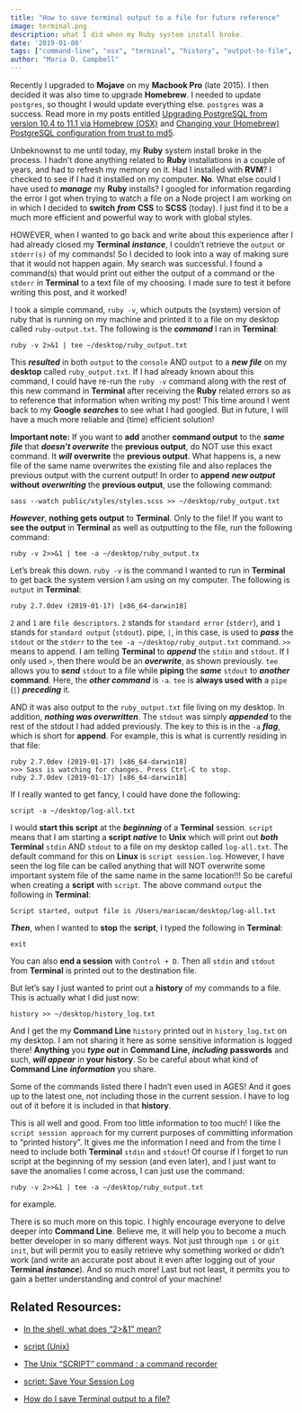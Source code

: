 ```yaml
---
title: "How to save terminal output to a file for future reference"
image: terminal.png
description: what I did when my Ruby system install broke.
date: '2019-01-08'
tags: ["command-line", "osx", "terminal", "history", "output-to-file", "session-log", "stdin", "stdout", "unix-script-command"]
author: "Maria D. Campbell"
---
```


Recently I upgraded to **Mojave** on my **Macbook Pro** (late 2015). I then decided it was also time to upgrade **Homebrew**. I needed to update `postgres`, so thought I would update everything else. `postgres` was a success. Read more in my posts entitled [Upgrading PostgreSQL from version 10.4 to 11.1 via Homebrew (OSX)](https://www.mariadcampbell.com/upgrading-postgresql-via-homebrew/) and [Changing your (Homebrew) PostgreSQL configuration from trust to md5]().
 
Unbeknownst to me until today, my **Ruby** system install broke in the process. I hadn’t done anything related to **Ruby** installations in a couple of years, and had to refresh my memory on it. Had I installed with **RVM**? I checked to see if I had it installed on my computer. **No**. What else could I have used to ***manage*** my **Ruby** installs? I googled for information regarding the error I got when trying to watch a file on a Node project I am working on in which I decided to **switch** ***from*** **CSS** to **SCSS** (today). I just find it to be a much more efficient and powerful way to work with global styles.

HOWEVER, when I wanted to go back and write about this experience after I had already closed my **Terminal** ***instance***, I couldn’t retrieve the `output` or `stderr(s)` of my commands! So I decided to look into a way of making sure that it would not happen again. My search was successful. I found a command(s) that would print out either the output of a command or the `stderr` in **Terminal** to a text file of my choosing. I made sure to test it before writing this post, and it worked!

I took a simple command, `ruby -v`, which outputs the (system) version of ruby that is running on my machine and printed it to a file on my desktop called `ruby-output.txt`. The following is the ***command*** I ran in **Terminal**:

```shell
ruby -v 2>&1 | tee ~/desktop/ruby_output.txt
```

This ***resulted*** in both `output` to the `console` AND `output` to a ***new file*** on my **desktop** called `ruby_output.txt`. If I had already known about this command, I could have re-run the `ruby -v` command along with the rest of this new command in **Terminal** after receiving the **Ruby** related errors so as to reference that information when writing my post! This time around I went back to my **Google** ***searches*** to see what I had googled. But in future, I will have a much more reliable and (time) efficient solution!

**Important note:** If you want to **add** another **command output** to the ***same file*** that ***doesn’t overwrite*** the **previous output**, do NOT use this exact command. It ***will*** **overwrite** the **previous output**. What happens is, a new file of the same name overwrites the existing file and also replaces the previous output with the current output! In order to **append** ***new output*** **without** ***overwriting*** the **previous output**, use the following command:

```shell
sass --watch public/styles/styles.scss >> ~/desktop/ruby_output.txt
```

***However***, **nothing gets output** to **Terminal**. Only to the file! If you want to **see the output** in **Terminal** as well as outputting to the file, run the following command:

```shell
ruby -v 2>>&1 | tee -a ~/desktop/ruby_output.tx
```

Let’s break this down. `ruby -v` is the command I wanted to run in **Terminal** to get back the system version I am using on my computer. The following is `output` in **Terminal**:

```shell
ruby 2.7.0dev (2019-01-17) [x86_64-darwin18]
```

`2` and `1` are `file descriptors`. `2` stands for `standard error` (`stderr`), and `1` stands for `standard output` (`stdout`). pipe, `|`, in this case, is used to ***pass*** the `stdout` or the `stderr` to the `tee -a ~/desktop/ruby_output.txt` command. `>>` means to append. I am telling **Terminal** to ***append*** the `stdin` and `stdout`. If I only used `>`, then there would be an ***overwrite***, as shown previously. `tee` allows you to ***send*** `stdout` to a file while **piping** the ***same*** `stdout` to ***another*** **command**. Here, the ***other command*** is `-a`. `tee` is **always used with** a `pipe` (`|`) ***preceding*** it.

AND it was also output to the `ruby_output.txt` file living on my desktop. In addition, ***nothing was overwritten***. The `stdout` was simply ***appended*** to the rest of the stdout I had added previously. The key to this is in the `-a` ***flag***, which is short for **append**. For example, this is what is currently residing in that file:

```shell
ruby 2.7.0dev (2019-01-17) [x86_64-darwin18]
>>> Sass is watching for changes. Press Ctrl-C to stop.
ruby 2.7.0dev (2019-01-17) [x86_64-darwin18]
```

If I really wanted to get fancy, I could have done the following:

```shell
script -a ~/desktop/log-all.txt
```

I would **start this script** at the ***beginning*** of a **Terminal** session. `script` means that I am starting a **script** ***native*** to **Unix** which will print out ***both*** **Terminal** `stdin` AND `stdout` to a file on my desktop called `log-all.txt`. The default command for this on **Linux** is `script session.log`. However, I have seen the log file can be called anything that will NOT overwrite some important system file of the same name in the same location!!! So be careful when creating a **script** with `script`. The above command `output` the following in **Terminal**:

```shell
Script started, output file is /Users/mariacam/desktop/log-all.txt
```

***Then***, when I wanted to **stop** the **script**, I typed the following in **Terminal**:

```shell
exit
```

You can also **end a session** with `Control + D`. Then all `stdin` and `stdout` from **Terminal** is printed out to the destination file.

But let’s say I just wanted to print out a **history** of my commands to a file. This is actually what I did just now:

```shell
history >> ~/desktop/history_log.txt
```

And I get the my **Command Line** `history` printed out in `history_log.txt` on my desktop. I am not sharing it here as some sensitive information is logged there! **Anything** you ***type out*** in **Command Line**, ***including*** **passwords** and such, ***will appear*** in **your history**. So be careful about what kind of **Command Line** ***information*** you share.

Some of the commands listed there I hadn’t even used in AGES! And it goes up to the latest one, not including those in the current session. I have to log out of it before it is included in that **history**.

This is all well and good. From too little information to too much! I like the `script session approach` for my current purposes of committing information to “printed history”. It gives me the information I need and from the time I need to include both **Terminal** `stdin` and `stdout`! Of course if I forget to run script at the beginning of my session (and even later), and I just want to save the anomalies I come across, I can just use the command:

```shell
ruby -v 2>>&1 | tee -a ~/desktop/ruby_output.txt
```

for example.

There is so much more on this topic. I highly encourage everyone to delve deeper into **Command Line**. Believe me, it will help you to become a much better developer in so many different ways. Not just through `npm i` or `git init`, but will permit you to easily retrieve why something worked or didn’t work (and write an accurate post about it even after logging out of your **Terminal** ***instance***). And so much more! Last but not least, it permits you to gain a better understanding and control of your machine!

## Related Resources:

+ [In the shell, what does “2>&1” mean?](https://stackoverflow.com/questions/818255/in-the-shell-what-does-21-mean)

+ [script (Unix)](https://en.wikipedia.org/wiki/Script_(Unix))

+ [The Unix “SCRIPT” command : a command recorder](https://www.ibm.com/developerworks/community/blogs/nix/entry/the_unix_script_command_a_command_recorder2?lang=en)

+ [script: Save Your Session Log](https://www.unixtutorial.org/script-save-your-session-log)

+ [How do I save Terminal output to a file?](https://askubuntu.com/questions/420981/how-do-i-save-terminal-output-to-a-file)




